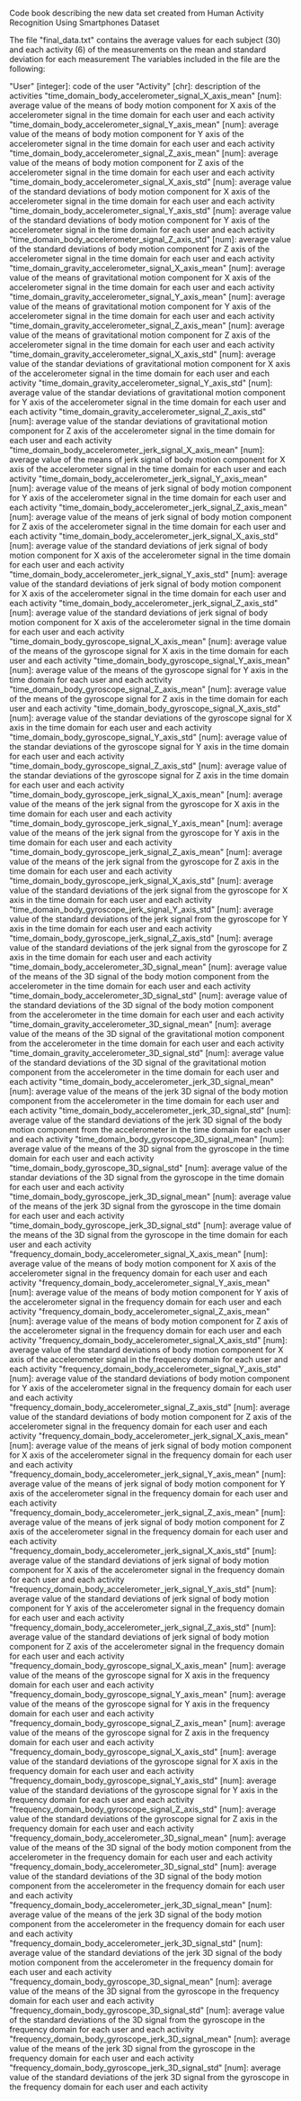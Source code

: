 
Code book describing the new data set created from 
Human Activity Recognition Using Smartphones Dataset 

The file "final_data.txt" contains the average values for each subject (30) and each activity (6) of the measurements 
on the mean and standard deviation for each measurement 
The variables included in the file are the following:

"User" [integer]: code of the user
"Activity" [chr]: description of the activities
"time_domain_body_accelerometer_signal_X_axis_mean" [num]: average value of the means of body motion component for X axis of the accelerometer signal in the time domain for each user and each activity
"time_domain_body_accelerometer_signal_Y_axis_mean" [num]: average value of the means of body motion component for Y axis of the accelerometer signal in the time domain for each user and each activity
"time_domain_body_accelerometer_signal_Z_axis_mean" [num]: average value of the means of body motion component for Z axis of the accelerometer signal in the time domain for each user and each activity
"time_domain_body_accelerometer_signal_X_axis_std" [num]: average value of the standard deviations of body motion component for X axis of the accelerometer signal in the time domain for each user and each activity
"time_domain_body_accelerometer_signal_Y_axis_std" [num]: average value of the standard deviations of body motion component for Y axis of the accelerometer signal in the time domain for each user and each activity
"time_domain_body_accelerometer_signal_Z_axis_std" [num]: average value of the standard deviations of body motion component for Z axis of the accelerometer signal in the time domain for each user and each activity
"time_domain_gravity_accelerometer_signal_X_axis_mean" [num]: average value of the means of gravitational motion component for X axis of the accelerometer signal in the time domain for each user and each activity
"time_domain_gravity_accelerometer_signal_Y_axis_mean" [num]: average value of the means of gravitational motion component for Y axis of the accelerometer signal in the time domain for each user and each activity
"time_domain_gravity_accelerometer_signal_Z_axis_mean" [num]: average value of the means of gravitational motion component for Z axis of the accelerometer signal in the time domain for each user and each activity
"time_domain_gravity_accelerometer_signal_X_axis_std" [num]: average value of the standar deviations of gravitational motion component for X axis of the accelerometer signal in the time domain for each user and each activity
"time_domain_gravity_accelerometer_signal_Y_axis_std" [num]: average value of the standar deviations of gravitational motion component for Y axis of the accelerometer signal in the time domain for each user and each activity
"time_domain_gravity_accelerometer_signal_Z_axis_std" [num]: average value of the standar deviations of gravitational motion component for Z axis of the accelerometer signal in the time domain for each user and each activity
"time_domain_body_accelerometer_jerk_signal_X_axis_mean" [num]: average value of the means of jerk signal of body motion component for X axis of the accelerometer signal in the time domain for each user and each activity
"time_domain_body_accelerometer_jerk_signal_Y_axis_mean" [num]: average value of the means of jerk signal of body motion component for Y axis of the accelerometer signal in the time domain for each user and each activity
"time_domain_body_accelerometer_jerk_signal_Z_axis_mean" [num]: average value of the means of jerk signal of body motion component for Z axis of the accelerometer signal in the time domain for each user and each activity
"time_domain_body_accelerometer_jerk_signal_X_axis_std" [num]: average value of the standard deviations of jerk signal of body motion component for X axis of the accelerometer signal in the time domain for each user and each activity
"time_domain_body_accelerometer_jerk_signal_Y_axis_std" [num]: average value of the standard deviations of jerk signal of body motion component for X axis of the accelerometer signal in the time domain for each user and each activity
"time_domain_body_accelerometer_jerk_signal_Z_axis_std" [num]: average value of the standard deviations of jerk signal of body motion component for X axis of the accelerometer signal in the time domain for each user and each activity
"time_domain_body_gyroscope_signal_X_axis_mean" [num]: average value of the means of the gyroscope signal for X axis in the time domain for each user and each activity
"time_domain_body_gyroscope_signal_Y_axis_mean" [num]: average value of the means of the gyroscope signal for Y axis in the time domain for each user and each activity
"time_domain_body_gyroscope_signal_Z_axis_mean" [num]: average value of the means of the gyroscope signal for Z axis in the time domain for each user and each activity
"time_domain_body_gyroscope_signal_X_axis_std" [num]: average value of the standar deviations of the gyroscope signal for X axis in the time domain for each user and each activity
"time_domain_body_gyroscope_signal_Y_axis_std" [num]: average value of the standar deviations of the gyroscope signal for Y axis in the time domain for each user and each activity
"time_domain_body_gyroscope_signal_Z_axis_std" [num]: average value of the standar deviations of the gyroscope signal for Z axis in the time domain for each user and each activity
"time_domain_body_gyroscope_jerk_signal_X_axis_mean" [num]: average value of the means of the jerk signal from the gyroscope for X axis in the time domain for each user and each activity
"time_domain_body_gyroscope_jerk_signal_Y_axis_mean" [num]: average value of the means of the jerk signal from the gyroscope for Y axis in the time domain for each user and each activity
"time_domain_body_gyroscope_jerk_signal_Z_axis_mean" [num]: average value of the means of the jerk signal from the gyroscope for Z axis in the time domain for each user and each activity
"time_domain_body_gyroscope_jerk_signal_X_axis_std" [num]: average value of the standard deviations of the jerk signal from the gyroscope for X axis in the time domain for each user and each activity
"time_domain_body_gyroscope_jerk_signal_Y_axis_std" [num]: average value of the standard deviations of the jerk signal from the gyroscope for Y axis in the time domain for each user and each activity
"time_domain_body_gyroscope_jerk_signal_Z_axis_std" [num]: average value of the standard deviations of the jerk signal from the gyroscope for Z axis in the time domain for each user and each activity
"time_domain_body_accelerometer_3D_signal_mean" [num]: average value of the means of the 3D signal of the body motion component from the accelerometer in the time domain for each user and each activity
"time_domain_body_accelerometer_3D_signal_std" [num]: average value of the standard deviations of the 3D signal of the body motion component from the accelerometer in the time domain for each user and each activity
"time_domain_gravity_accelerometer_3D_signal_mean" [num]: average value of the means of the 3D signal of the gravitational motion component from the accelerometer in the time domain for each user and each activity
"time_domain_gravity_accelerometer_3D_signal_std" [num]: average value of the standard deviations of the 3D signal of the gravitational motion component from the accelerometer in the time domain for each user and each activity
"time_domain_body_accelerometer_jerk_3D_signal_mean" [num]: average value of the means of the jerk 3D signal of the body motion component from the accelerometer in the time domain for each user and each activity
"time_domain_body_accelerometer_jerk_3D_signal_std" [num]: average value of the standard deviations of the jerk 3D signal of the body motion component from the accelerometer in the time domain for each user and each activity
"time_domain_body_gyroscope_3D_signal_mean" [num]: average value of the means of the 3D signal from the gyroscope in the time domain for each user and each activity
"time_domain_body_gyroscope_3D_signal_std" [num]: average value of the standar deviations of the 3D signal from the gyroscope in the time domain for each user and each activity
"time_domain_body_gyroscope_jerk_3D_signal_mean" [num]: average value of the means of the jerk 3D signal from the gyroscope in the time domain for each user and each activity
"time_domain_body_gyroscope_jerk_3D_signal_std" [num]: average value of the means of the 3D signal from the gyroscope in the time domain for each user and each activity
"frequency_domain_body_accelerometer_signal_X_axis_mean" [num]: average value of the means of body motion component for X axis of the accelerometer signal in the frequency domain for each user and each activity
"frequency_domain_body_accelerometer_signal_Y_axis_mean" [num]: average value of the means of body motion component for Y axis of the accelerometer signal in the frequency domain for each user and each activity
"frequency_domain_body_accelerometer_signal_Z_axis_mean" [num]: average value of the means of body motion component for Z axis of the accelerometer signal in the frequency domain for each user and each activity
"frequency_domain_body_accelerometer_signal_X_axis_std" [num]: average value of the standard deviations of body motion component for X axis of the accelerometer signal in the frequency domain for each user and each activity
"frequency_domain_body_accelerometer_signal_Y_axis_std" [num]: average value of the standard deviations of body motion component for Y axis of the accelerometer signal in the frequency domain for each user and each activity 
"frequency_domain_body_accelerometer_signal_Z_axis_std" [num]: average value of the standard deviations of body motion component for Z axis of the accelerometer signal in the frequency domain for each user and each activity
"frequency_domain_body_accelerometer_jerk_signal_X_axis_mean" [num]: average value of the means of jerk signal of body motion component for X axis of the accelerometer signal in the frequency domain for each user and each activity
"frequency_domain_body_accelerometer_jerk_signal_Y_axis_mean" [num]: average value of the means of jerk signal of body motion component for Y axis of the accelerometer signal in the frequency domain for each user and each activity
"frequency_domain_body_accelerometer_jerk_signal_Z_axis_mean" [num]: average value of the means of jerk signal of body motion component for Z axis of the accelerometer signal in the frequency domain for each user and each activity
"frequency_domain_body_accelerometer_jerk_signal_X_axis_std" [num]: average value of the standard deviations of jerk signal of body motion component for X axis of the accelerometer signal in the frequency domain for each user and each activity
"frequency_domain_body_accelerometer_jerk_signal_Y_axis_std" [num]: average value of the standard deviations of jerk signal of body motion component for Y axis of the accelerometer signal in the frequency domain for each user and each activity
"frequency_domain_body_accelerometer_jerk_signal_Z_axis_std" [num]: average value of the standard deviations of jerk signal of body motion component for Z axis of the accelerometer signal in the frequency domain for each user and each activity
"frequency_domain_body_gyroscope_signal_X_axis_mean" [num]: average value of the means of the gyroscope signal for X axis in the frequency domain for each user and each activity
"frequency_domain_body_gyroscope_signal_Y_axis_mean" [num]: average value of the means of the gyroscope signal for Y axis in the frequency domain for each user and each activity
"frequency_domain_body_gyroscope_signal_Z_axis_mean" [num]: average value of the means of the gyroscope signal for Z axis in the frequency domain for each user and each activity
"frequency_domain_body_gyroscope_signal_X_axis_std" [num]: average value of the standard deviations of the gyroscope signal for X axis in the frequency domain for each user and each activity
"frequency_domain_body_gyroscope_signal_Y_axis_std" [num]: average value of the standard deviations of the gyroscope signal for Y axis in the frequency domain for each user and each activity
"frequency_domain_body_gyroscope_signal_Z_axis_std" [num]: average value of the standard deviations of the gyroscope signal for Z axis in the frequency domain for each user and each activity
"frequency_domain_body_accelerometer_3D_signal_mean" [num]: average value of the means of the 3D signal of the body motion component from the accelerometer in the frequency domain for each user and each activity
"frequency_domain_body_accelerometer_3D_signal_std" [num]: average value of the standard deviations of the 3D signal of the body motion component from the accelerometer in the frequency domain for each user and each activity
"frequency_domain_body_accelerometer_jerk_3D_signal_mean" [num]: average value of the means of the jerk 3D signal of the body motion component from the accelerometer in the frequency domain for each user and each activity
"frequency_domain_body_accelerometer_jerk_3D_signal_std" [num]: average value of the standard deviations of the jerk 3D signal of the body motion component from the accelerometer in the frequency domain for each user and each activity
"frequency_domain_body_gyroscope_3D_signal_mean" [num]: average value of the means of the 3D signal from the gyroscope in the frequency domain for each user and each activity
"frequency_domain_body_gyroscope_3D_signal_std" [num]: average value of the standard deviations of the 3D signal from the gyroscope in the frequency domain for each user and each activity
"frequency_domain_body_gyroscope_jerk_3D_signal_mean" [num]: average value of the means of the jerk 3D signal from the gyroscope in the frequency domain for each user and each activity
"frequency_domain_body_gyroscope_jerk_3D_signal_std" [num]: average value of the standard deviations of the jerk 3D signal from the gyroscope in the frequency domain for each user and each activity
